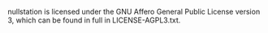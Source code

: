 nullstation is licensed under the GNU Affero General Public License version 3, which can be found in full in LICENSE-AGPL3.txt.
